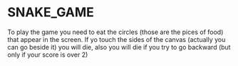 # SNAKE_GAME
To play the game you need to eat the circles (those are the pices of food) that appear in the screen.
If yo touch the sides of the canvas (actually you can go beside it) you will die, also you will die if you try to go backward (but only if your score is over 2) 
